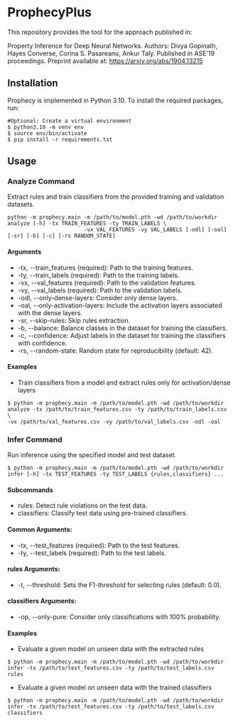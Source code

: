 # ProphecyPlus
This repository provides the tool for the approach published in:

Property Inference for Deep Neural Networks.
Authors: Divya Gopinath, Hayes Converse, Corina S. Pasareanu, Ankur Taly.
Published in ASE'19 proceedings. Preprint available at: https://arxiv.org/abs/1904.13215


## Installation
Prophecy is implemented in Python 3.10. To install the required packages, run:

```shell
#Optional: Create a virtual environment
$ python3.10 -m venv env
$ source env/bin/activate
$ pip install -r requirements.txt
```

## Usage

### Analyze Command

Extract rules and train classifiers from the provided training and validation datasets.


```shell
python -m prophecy.main -m /path/to/model.pth -wd /path/to/workdir analyze [-h] -tx TRAIN_FEATURES -ty TRAIN_LABELS \
						-vx VAL_FEATURES -vy VAL_LABELS [-odl] [-oal] [-sr] [-b] [-c] [-rs RANDOM_STATE]
```

#### Arguments

- -tx, --train_features (required): Path to the training features.
- -ty, --train_labels (required): Path to the training labels.
- -vx, --val_features (required): Path to the validation features.
- -vy, --val_labels (required): Path to the validation labels.
- -odl, --only-dense-layers: Consider only dense layers.
- -oal, --only-activation-layers: Include the activation layers associated with the dense layers.
- -sr, --skip-rules: Skip rules extraction.
- -b, --balance: Balance classes in the dataset for training the classifiers.
- -c, --confidence: Adjust labels in the dataset for training the classifiers with confidence.
- -rs, --random-state: Random state for reproducibility (default: 42).


#### Examples

- Train classifiers from a model and extract rules only for activation/dense layers

```shell
$ python -m prophecy.main -m /path/to/model.pth -wd /path/to/workdir analyze -tx /path/to/train_features.csv -ty /path/to/train_labels.csv \
-vx /path/to/val_features.csv -vy /path/to/val_labels.csv -odl -oal 
```

### Infer Command

Run inference using the specified model and test dataset.

```shell
$ python -m prophecy.main -m /path/to/model.pth -wd /path/to/workdir infer [-h] -tx TEST_FEATURES -ty TEST_LABELS {rules,classifiers} ...
```

#### Subcommands
- rules: Detect rule violations on the test data.
- classifiers: Classify test data using pre-trained classifiers.


#### Common Arguments:
- -tx, --test_features (required): Path to the test features.
- -ty, --test_labels (required): Path to the test labels.


#### rules Arguments:
- -t, --threshold: Sets the F1-threshold for selecting rules (default: 0.0).

#### classifiers Arguments:
- -op, --only-pure: Consider only classifications with 100% probability.

#### Examples
- Evaluate a given model on unseen data with the extracted rules
```shell
$ python -m prophecy.main -m /path/to/model.pth -wd /path/to/workdir infer -tx /path/to/test_features.csv -ty /path/to/test_labels.csv rules
```

- Evaluate a given model on unseen data with the trained classifiers
```shell
$ python -m prophecy.main -m /path/to/model.pth -wd /path/to/workdir infer -tx /path/to/test_features.csv -ty /path/to/test_labels.csv classifiers 
```

